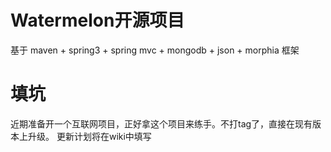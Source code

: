 Watermelon开源项目
===
基于  maven + spring3 + spring mvc + mongodb + json + morphia 框架


# 填坑

近期准备开一个互联网项目，正好拿这个项目来练手。不打tag了，直接在现有版本上升级。
更新计划将在wiki中填写